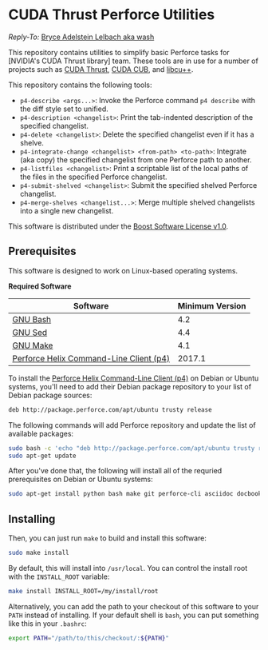 <!--
Copyright (c) 2017-2020 NVIDIA Corporation
Reply-To: Bryce Adelstein Lelbach aka wash <brycelelbach@gmail.com>

Distributed under the Boost Software License v1.0 (boost.org/LICENSE_1_0.txt)
-->

# CUDA Thrust Perforce Utilities

*Reply-To:* [Bryce Adelstein Lelbach aka wash](brycelelbach@gmail.com)

This repository contains utilities to simplify basic Perforce tasks for
  [NVIDIA's CUDA Thrust library] team.
These tools are in use for a number of projects such as [CUDA Thrust],
  [CUDA CUB], and [libcu++].

This repository contains the following tools:

- `p4-describe <args...>`: Invoke the Perforce command `p4 describe` with the
    diff style set to unified.
- `p4-description <changelist>`: Print the tab-indented description of the
    specified changelist.
- `p4-delete <changelist>`: Delete the specified changelist even if it has a
    shelve.
- `p4-integrate-change <changelist> <from-path> <to-path>`: Integrate (aka
    copy) the specified changelist from one Perforce path to another.
- `p4-listfiles <changelist>`: Print a scriptable list of the local paths of
    the files in the specified Perforce changelist.
- `p4-submit-shelved <changelist>`: Submit the specified shelved Perforce
    changelist.
- `p4-merge-shelves <changelist...>`: Merge multiple shelved changelists into a
    single new changelist.

This software is distributed under the [Boost Software License v1.0].

## Prerequisites

This software is designed to work on Linux-based operating systems.

**Required Software**

| Software                                  | Minimum Version  |
| ----------------------------------------- | ---------------- |
| [GNU Bash]                                | 4.2              |
| [GNU Sed]                                 | 4.4              |
| [GNU Make]                                | 4.1              |
| [Perforce Helix Command-Line Client (p4)] | 2017.1           |

To install the [Perforce Helix Command-Line Client (p4)] on Debian or Ubuntu
  systems, you'll need to add their Debian package repository to your list of
  Debian package sources:

```bash
deb http://package.perforce.com/apt/ubuntu trusty release
```

The following commands will add Perforce repository and update the list of
  available packages:

```bash
sudo bash -c 'echo "deb http://package.perforce.com/apt/ubuntu trusty release" > /etc/apt/sources.list.d/perforce.list'
sudo apt-get update
```

After you've done that, the following will install all of the requried
  prerequisites on Debian or Ubuntu systems:

```bash
sudo apt-get install python bash make git perforce-cli asciidoc docbook xmlto
```

## Installing

Then, you can just run `make` to build and install this software:

```bash
sudo make install
```

By default, this will install into `/usr/local`.
You can control the install root with the `INSTALL_ROOT` variable:

```bash
make install INSTALL_ROOT=/my/install/root
```

Alternatively, you can add the path to your checkout of this software to your
  `PATH` instead of installing.
If your default shell is `bash`, you can put something like this in your
  `.bashrc`:

```bash
export PATH="/path/to/this/checkout/:${PATH}"
```

[CUDA Thrust]:                                  https://github.com/thrust/thrust
[CUDA CUB]:                                     https://github.com/NVlabs/cub
[libcu++]:                                      https://github.com/ogiroux/freestanding
[Boost Software License v1.0]:              https://boost.org/LICENSE_1_0.txt
[GNU Bash]:                                 https://www.gnu.org/software/bash
[GNU Sed]:                                  https://www.gnu.org/software/sed
[GNU Make]:                                 https://www.gnu.org/software/make
[Perforce Helix Command-Line Client (p4)]:  https://www.perforce.com/downloads/helix-command-line-client-p4

